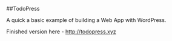 ##TodoPress

A quick a basic example of building a Web App with WordPress.

Finished version here - http://todopress.xyz
